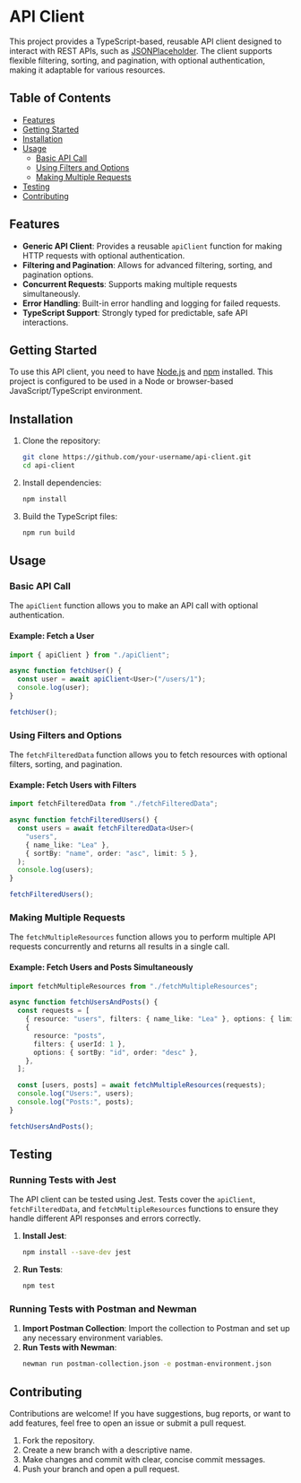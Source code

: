 # API Client

This project provides a TypeScript-based, reusable API client designed to interact with REST APIs, such as [JSONPlaceholder](https://jsonplaceholder.typicode.com). The client supports flexible filtering, sorting, and pagination, with optional authentication, making it adaptable for various resources.

## Table of Contents

- [Features](#features)
- [Getting Started](#getting-started)
- [Installation](#installation)
- [Usage](#usage)
  - [Basic API Call](#basic-api-call)
  - [Using Filters and Options](#using-filters-and-options)
  - [Making Multiple Requests](#making-multiple-requests)
- [Testing](#testing)
- [Contributing](#contributing)

## Features

- **Generic API Client**: Provides a reusable `apiClient` function for making HTTP requests with optional authentication.
- **Filtering and Pagination**: Allows for advanced filtering, sorting, and pagination options.
- **Concurrent Requests**: Supports making multiple requests simultaneously.
- **Error Handling**: Built-in error handling and logging for failed requests.
- **TypeScript Support**: Strongly typed for predictable, safe API interactions.

## Getting Started

To use this API client, you need to have [Node.js](https://nodejs.org/) and [npm](https://www.npmjs.com/) installed. This project is configured to be used in a Node or browser-based JavaScript/TypeScript environment.

## Installation

1. Clone the repository:

   ```bash
   git clone https://github.com/your-username/api-client.git
   cd api-client
   ```

2. Install dependencies:

   ```bash
   npm install
   ```

3. Build the TypeScript files:
   ```bash
   npm run build
   ```

## Usage

### Basic API Call

The `apiClient` function allows you to make an API call with optional authentication.

#### Example: Fetch a User

```typescript
import { apiClient } from "./apiClient";

async function fetchUser() {
  const user = await apiClient<User>("/users/1");
  console.log(user);
}

fetchUser();
```

### Using Filters and Options

The `fetchFilteredData` function allows you to fetch resources with optional filters, sorting, and pagination.

#### Example: Fetch Users with Filters

```typescript
import fetchFilteredData from "./fetchFilteredData";

async function fetchFilteredUsers() {
  const users = await fetchFilteredData<User>(
    "users",
    { name_like: "Lea" },
    { sortBy: "name", order: "asc", limit: 5 },
  );
  console.log(users);
}

fetchFilteredUsers();
```

### Making Multiple Requests

The `fetchMultipleResources` function allows you to perform multiple API requests concurrently and returns all results in a single call.

#### Example: Fetch Users and Posts Simultaneously

```typescript
import fetchMultipleResources from "./fetchMultipleResources";

async function fetchUsersAndPosts() {
  const requests = [
    { resource: "users", filters: { name_like: "Lea" }, options: { limit: 5 } },
    {
      resource: "posts",
      filters: { userId: 1 },
      options: { sortBy: "id", order: "desc" },
    },
  ];

  const [users, posts] = await fetchMultipleResources(requests);
  console.log("Users:", users);
  console.log("Posts:", posts);
}

fetchUsersAndPosts();
```

## Testing

### Running Tests with Jest

The API client can be tested using Jest. Tests cover the `apiClient`, `fetchFilteredData`, and `fetchMultipleResources` functions to ensure they handle different API responses and errors correctly.

1. **Install Jest**:

   ```bash
   npm install --save-dev jest
   ```

2. **Run Tests**:
   ```bash
   npm test
   ```

### Running Tests with Postman and Newman

1. **Import Postman Collection**: Import the collection to Postman and set up any necessary environment variables.
2. **Run Tests with Newman**:
   ```bash
   newman run postman-collection.json -e postman-environment.json
   ```

## Contributing

Contributions are welcome! If you have suggestions, bug reports, or want to add features, feel free to open an issue or submit a pull request.

1. Fork the repository.
2. Create a new branch with a descriptive name.
3. Make changes and commit with clear, concise commit messages.
4. Push your branch and open a pull request.

